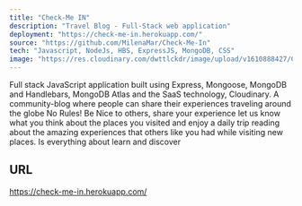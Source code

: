 ```yaml
---
title: "Check-Me IN"
description: "Travel Blog - Full-Stack web application"
deployment: "https://check-me-in.herokuapp.com/"
source: "https://github.com/MilenaMar/Check-Me-In"
tech: "Javascript, NodeJs, HBS, ExpressJS, MongoDB, CSS"
image: "https://res.cloudinary.com/dwttlckdr/image/upload/v1610888427/CMIN_bzgtg2.gif"
---
```



Full stack JavaScript application built using Express, Mongoose, MongoDB and Handlebars, MongoDB Atlas and the
SaaS technology, Cloudinary.
A community-blog where people can share their experiences traveling around the globe
No Rules! Be Nice to others, share your experience let us know what you think about the places you visited and enjoy a daily trip reading about the amazing experiences that others like you had while visiting new places.
Is everything about learn and discover

## URL

https://check-me-in.herokuapp.com/
